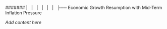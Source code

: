 ####### |   |   |   |   |   |   ├── Economic Growth Resumption with Mid-Term Inflation Pressure

*Add content here*